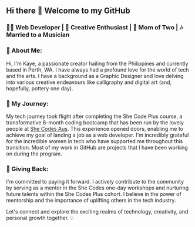 ## Hi there 👋 Welcome to my GitHub

### 👩‍💻 Web Developer | 🎨 Creative Enthusiast | 🤱 Mom of Two | 🎶 Married to a Musician

### 🌟 About Me:
Hi, I'm Kaye, a passionate creator hailing from the Philippines and currently based in Perth, WA. I have always had a profound love for the world of tech and the arts. I have a background as a Graphic Designer and love delving into various creative endeavours like calligraphy and digital art (and, hopefully, pottery one day). 

### 🚀 My Journey:
My tech journey took flight after completing the She Code Plus course, a transformative 6-month coding bootcamp that has been run by the lovely people at [She Codes Aus](https://shecodes.com.au). This experience opened doors, enabling me to achieve my goal of landing a job as a web developer. I'm incredibly grateful for the incredible women in tech who have supported me throughout this transition. Most of my work in GitHub are projects that I have been working on during the program.

### 🌸 Giving Back:
I'm committed to paying it forward. I actively contribute to the community by serving as a mentor in the She Codes one-day workshops and nurturing future talents within the She Codes Plus cohort. I believe in the power of mentorship and the importance of uplifting others in the tech industry.

Let's connect and explore the exciting realms of technology, creativity, and personal growth together. 💡



